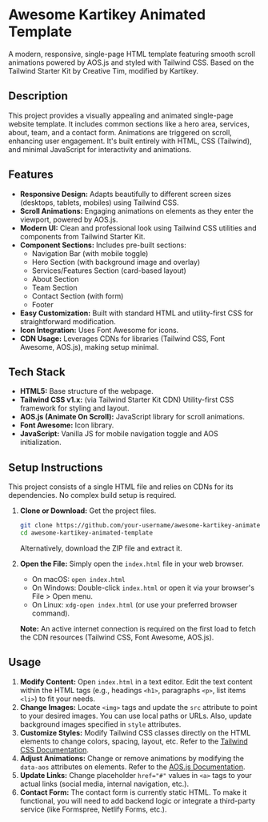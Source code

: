 # Awesome Kartikey Animated Template

A modern, responsive, single-page HTML template featuring smooth scroll animations powered by AOS.js and styled with Tailwind CSS. Based on the Tailwind Starter Kit by Creative Tim, modified by Kartikey.

## Description

This project provides a visually appealing and animated single-page website template. It includes common sections like a hero area, services, about, team, and a contact form. Animations are triggered on scroll, enhancing user engagement. It's built entirely with HTML, CSS (Tailwind), and minimal JavaScript for interactivity and animations.

## Features

*   **Responsive Design:** Adapts beautifully to different screen sizes (desktops, tablets, mobiles) using Tailwind CSS.
*   **Scroll Animations:** Engaging animations on elements as they enter the viewport, powered by AOS.js.
*   **Modern UI:** Clean and professional look using Tailwind CSS utilities and components from Tailwind Starter Kit.
*   **Component Sections:** Includes pre-built sections:
    *   Navigation Bar (with mobile toggle)
    *   Hero Section (with background image and overlay)
    *   Services/Features Section (card-based layout)
    *   About Section
    *   Team Section
    *   Contact Section (with form)
    *   Footer
*   **Easy Customization:** Built with standard HTML and utility-first CSS for straightforward modification.
*   **Icon Integration:** Uses Font Awesome for icons.
*   **CDN Usage:** Leverages CDNs for libraries (Tailwind CSS, Font Awesome, AOS.js), making setup minimal.

## Tech Stack

*   **HTML5:** Base structure of the webpage.
*   **Tailwind CSS v1.x:** (via Tailwind Starter Kit CDN) Utility-first CSS framework for styling and layout.
*   **AOS.js (Animate On Scroll):** JavaScript library for scroll animations.
*   **Font Awesome:** Icon library.
*   **JavaScript:** Vanilla JS for mobile navigation toggle and AOS initialization.

## Setup Instructions

This project consists of a single HTML file and relies on CDNs for its dependencies. No complex build setup is required.

1.  **Clone or Download:** Get the project files.
    ```bash
    git clone https://github.com/your-username/awesome-kartikey-animated-template.git
    cd awesome-kartikey-animated-template
    ```
    Alternatively, download the ZIP file and extract it.

2.  **Open the File:** Simply open the `index.html` file in your web browser.
    *   On macOS: `open index.html`
    *   On Windows: Double-click `index.html` or open it via your browser's File > Open menu.
    *   On Linux: `xdg-open index.html` (or use your preferred browser command).

    **Note:** An active internet connection is required on the first load to fetch the CDN resources (Tailwind CSS, Font Awesome, AOS.js).

## Usage

1.  **Modify Content:** Open `index.html` in a text editor. Edit the text content within the HTML tags (e.g., headings `<h1>`, paragraphs `<p>`, list items `<li>`) to fit your needs.
2.  **Change Images:** Locate `<img>` tags and update the `src` attribute to point to your desired images. You can use local paths or URLs. Also, update background images specified in `style` attributes.
3.  **Customize Styles:** Modify Tailwind CSS classes directly on the HTML elements to change colors, spacing, layout, etc. Refer to the [Tailwind CSS Documentation](https://tailwindcss.com/docs).
4.  **Adjust Animations:** Change or remove animations by modifying the `data-aos` attributes on elements. Refer to the [AOS.js Documentation](https://github.com/michalsnik/aos).
5.  **Update Links:** Change placeholder `href="#"` values in `<a>` tags to your actual links (social media, internal navigation, etc.).
6.  **Contact Form:** The contact form is currently static HTML. To make it functional, you will need to add backend logic or integrate a third-party service (like Formspree, Netlify Forms, etc.).





